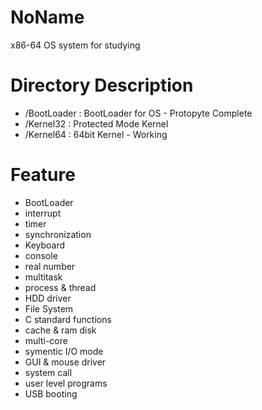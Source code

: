 # NoName

x86-64 OS system for studying

# Directory Description

* /BootLoader : BootLoader for OS - Protopyte Complete
* /Kernel32   : Protected Mode Kernel
* /Kernel64   : 64bit Kernel - Working

# Feature

* BootLoader
* interrupt
* timer
* synchronization
* Keyboard
* console
* real number
* multitask
* process & thread
* HDD driver
* File System
* C standard functions
* cache & ram disk
* multi-core
* symentic I/O mode
* GUI & mouse driver
* system call
* user level programs
* USB booting